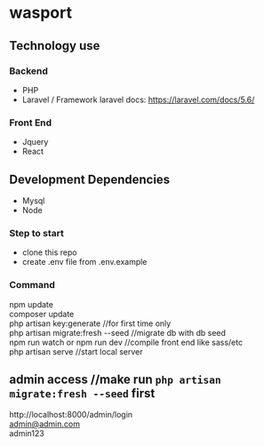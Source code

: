 # wasport

## Technology use

  ### Backend
  * PHP
  * Laravel / Framework  laravel docs: https://laravel.com/docs/5.6/

  ### Front End
  * Jquery
  * React

  ## Development Dependencies
  * Mysql
  * Node

### Step to start
* clone this repo 
* create .env file from .env.example

### Command
npm update  
composer update  
php artisan key:generate //for first time only  
php artisan migrate:fresh --seed //migrate db with db seed  
npm run watch or npm run dev //compile front end like sass/etc  
php artisan serve //start local server  

## admin access //make run `php artisan migrate:fresh --seed` first  
http://localhost:8000/admin/login  
admin@admin.com  
admin123  


